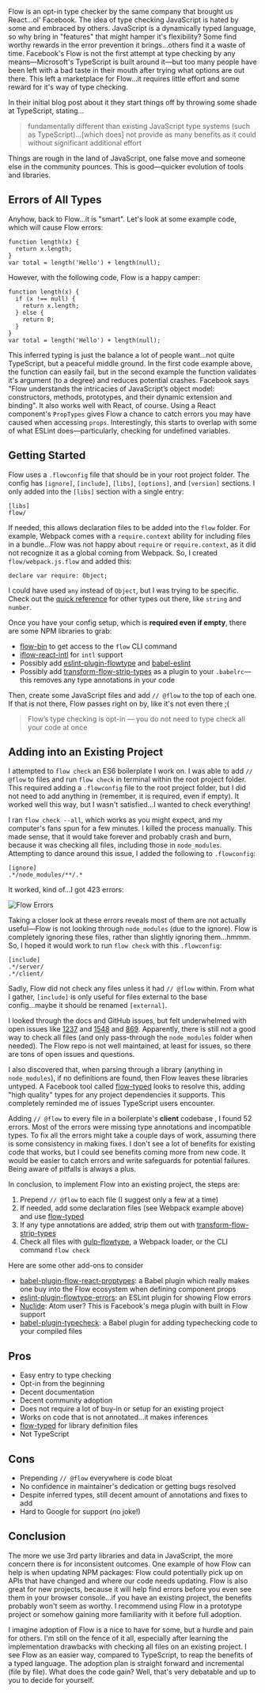Flow is an opt-in type checker by the same company that brought us React...ol' Facebook. The idea of type checking JavaScript is hated by some and embraced by others. JavaScript is a dynamically typed language, so why bring in "features" that might hamper it's flexibility? Some find worthy rewards in the error prevention it brings...others find it a waste of time. Facebook's Flow is not the first attempt at type checking by any means—Microsoft's TypeScript is built around it—but too many people have been left with a bad taste in their mouth after trying what options are out there. This left a marketplace for Flow...it requires little effort and some reward for it's way of type checking.

In their initial blog post about it they start things off by throwing some shade at TypeScript, stating...

> fundamentally different than existing JavaScript type systems (such as TypeScript)...[which does] not provide as many benefits as it could without significant additional effort

Things are rough in the land of JavaScript, one false move and someone else in the community pounces. This is good—quicker evolution of tools and libraries.

## Errors of All Types

Anyhow, back to Flow...it is "smart". Let's look at some example code, which will cause Flow errors:

```
function length(x) {
  return x.length;
}
var total = length('Hello') + length(null);
```

However, with the following code, Flow is a happy camper:

```
function length(x) {
  if (x !== null) {
    return x.length;
  } else {
    return 0;
  }
}
var total = length('Hello') + length(null);
```

This inferred typing is just the balance a lot of people want...not quite TypeScript, but a peaceful middle ground. In the first code example above, the function can easily fail, but in the second example the function validates it's argument (to a degree) and reduces potential crashes. Facebook says "Flow understands the intricacies of JavaScript’s object model: constructors, methods, prototypes, and their dynamic extension and binding". It also works well with React, of course. Using a React component's `PropTypes` gives Flow a chance to catch errors you may have caused when accessing `props`. Interestingly, this starts to overlap with some of what ESLint does—particularly, checking for undefined variables.

## Getting Started

Flow uses a `.flowconfig` file that should be in your root project folder. The config has `[ignore]`, `[include]`, `[libs]`, `[options]`, and `[version]` sections. I only added into the `[libs]` section with a single entry:

```
[libs]
flow/
```

If needed, this allows declaration files to be added into the `flow` folder. For example, Webpack comes with a `require.context` ability for including files in a bundle...Flow was not happy about `require` or `require.context`, as it did not recognize it as a global coming from Webpack. So, I created `flow/webpack.js.flow` and added this:

```
declare var require: Object;
```

I could have used `any` instead of `Object`, but I was trying to be specific. Check out the [quick reference](https://flowtype.org/docs/quick-reference.html) for other types out there, like `string` and `number`.

Once you have your config setup, which is **required even if empty**, there are some NPM libraries to grab:

- [flow-bin](https://github.com/flowtype/flow-bin) to get access to the `flow` CLI command
- [iflow-react-intl](https://www.npmjs.com/package/iflow-react-intl) for `intl` support
- Possibly add [eslint-plugin-flowtype](https://github.com/gajus/eslint-plugin-flowtype) and [babel-eslint](https://github.com/babel/babel-eslint)
- Possibly add [transform-flow-strip-types](https://babeljs.io/docs/plugins/transform-flow-strip-types/) as a plugin to your `.babelrc`—this removes any type annotations in your code

Then, create some JavaScript files and add `// @flow` to the top of each one. If that is not there, Flow passes right on by, like it's not even there ;(

> Flow’s type checking is opt-in — you do not need to type check all your code at once

## Adding into an Existing Project

I attempted to `flow check` an ES6 boilerplate I work on. I was able to add `// @flow` to files and run `flow check` in terminal within the root project folder. This required adding a `.flowconfig` file to the root project folder, but I did not need to add anything in (remember, it is required, even if empty). It worked well this way, but I wasn't satisfied...I wanted to check everything!

I ran `flow check --all`, which works as you might expect, and my computer's fans spun for a few minutes. I killed the process manually. This made sense, that it would take forever and probably crash and burn, because it was checking all files, including those in `node_modules`. Attempting to dance around this issue, I added the following to `.flowconfig`:

```
[ignore]
.*/node_modules/**/.*
```

It worked, kind of...I got 423 errors:

![Flow Errors](/assets/img/thoughts/flow-errors.jpg)

Taking a closer look at these errors reveals most of them are not actually useful—Flow is not looking through `node_modules` (due to the ignore). Flow is completely ignoring these files, rather than slightly ignoring them...hmmm. So, I hoped it would work to run `flow check` with this `.flowconfig`:

```
[include]
.*/server/
.*/client/
```

Sadly, Flow did not check any files unless it had `// @flow` within. From what I gather, `[include]` is only useful for files external to the base config...maybe it should be renamed `[external]`.

I looked through the docs and GitHub issues, but felt underwhelmed with open issues like [1237](https://github.com/facebook/flow/issues/1237) and [1548](https://github.com/facebook/flow/issues/1548) and [869](https://github.com/facebook/flow/issues/869). Apparently, there is still not a good way to check all files (and only pass-through the `node_modules` folder when needed). The Flow repo is not well maintained, at least for issues, so there are tons of open issues and questions.

I also discovered that, when parsing through a library (anything in `node_modules`), if no definitions are found, then Flow leaves these libraries untyped. A Facebook tool called [flow-typed](https://github.com/flowtype/flow-typed) looks to resolve this, adding "high quality" types for any project dependencies it supports. This completely reminded me of issues TypeScript users encounter.

Adding `// @flow` to every file in a boilerplate's **client** codebase , I found 52 errors. Most of the errors were missing type annotations and incompatible types. To fix all the errors might take a couple days of work, assuming there is some consistency in making fixes. I don't see a lot of benefits for existing code that works, but I could see benefits coming more from new code. It would be easier to catch errors and write safeguards for potential failures. Being aware of pitfalls is always a plus.

In conclusion, to implement Flow into an existing project, the steps are:

1. Prepend `// @flow` to each file (I suggest only a few at a time)
2. If needed, add some declaration files (see Webpack example above) and use [flow-typed](https://github.com/flowtype/flow-typed)
3. If any type annotations are added, strip them out with [transform-flow-strip-types](https://babeljs.io/docs/plugins/transform-flow-strip-types/)
4. Check all files with [gulp-flowtype](https://github.com/charliedowler/gulp-flowtype), a Webpack loader, or the CLI command `flow check`

Here are some other add-ons to consider

- [babel-plugin-flow-react-proptypes](https://github.com/brigand/babel-plugin-flow-react-proptypes): a Babel plugin which really makes one buy into the Flow ecosystem when defining component props
- [eslint-plugin-flowtype-errors](https://github.com/amilajack/eslint-plugin-flowtype-errors): an ESLint plugin for showing Flow errors
- [Nuclide](https://nuclide.io): Atom user? This is Facebook's mega plugin with built in Flow support
- [babel-plugin-typecheck](https://github.com/codemix/babel-plugin-typecheck): a Babel plugin for adding typechecking code to your compiled files

## Pros

- Easy entry to type checking
- Opt-in from the beginning
- Decent documentation
- Decent community adoption
- Does not require a lot of buy-in or setup for an existing project
- Works on code that is not annotated...it makes inferences
- [flow-typed](https://github.com/flowtype/flow-typed) for library definition files
- Not TypeScript

## Cons

- Prepending `// @flow` everywhere is code bloat
- No confidence in maintainer's dedication or getting bugs resolved
- Despite inferred types, still decent amount of annotations and fixes to add
- Hard to Google for support (no joke!)

## Conclusion

The more we use 3rd party libraries and data in JavaScript, the more concern there is for inconsistent outcomes. One example of how Flow can help is when updating NPM packages: Flow could potentially pick up on APIs that have changed and where our code needs updating. Flow is also great for new projects, because it will help find errors before you even see them in your browser console...if you have an existing project, the benefits probably won't seem as worthy. I recommend using Flow in a prototype project or somehow gaining more familiarity with it before full adoption.

I imagine adoption of Flow is a nice to have for some, but a hurdle and pain for others. I'm still on the fence of it all, especially after learning the implementation drawbacks with checking all files on an existing project. I see Flow as an easier way, compared to TypeScript, to reap the benefits of a typed language. The adoption plan is straight forward and incremental (file by file). What does the code gain? Well, that's very debatable and up to you to decide for yourself.
